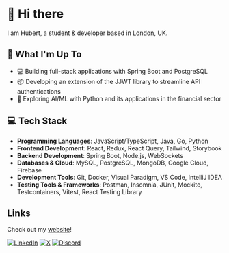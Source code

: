 # 👋 Hi there 

I am Hubert, a student & developer based in London, UK.

## 🚀 What I'm Up To

- 💻 Building full-stack applications with Spring Boot and PostgreSQL
- 📦 Developing an extension of the JJWT library to streamline API authentications
- 🤖 Exploring AI/ML with Python and its applications in the financial sector

## 💻 Tech Stack

-   **Programming Languages**: JavaScript/TypeScript, Java, Go, Python
-   **Frontend Development**: React, Redux, React Query, Tailwind, Storybook
-   **Backend Development**: Spring Boot, Node.js, WebSockets
-   **Databases & Cloud**: MySQL, PostgreSQL, MongoDB, Google Cloud, Firebase
-   **Development Tools**: Git, Docker, Visual Paradigm, VS Code, IntelliJ IDEA
-   **Testing Tools & Frameworks**: Postman, Insomnia, JUnit, Mockito, Testcontainers, Vitest, React Testing Library

<!-- 
-   **Languages**:                    Java, Python, C++, JavaScript, TypeScript, HTML, CSS
-   **Technologies & Libraries**:     Spring Boot, React, Redux, React Query, Node.js, Express.js, WebSocket, 
-   **Databases**:                    MySQL, PostgreSQL, MongoDB, Firebase Cloud
-   **Software & Tools**:             Git, Docker, UML, Visual Paradigm, VS Code, IntelliJ IDEA
-   **Testing**:                      Postman, Insomnia, JUnit, Mockito, Testcontainers, Vitest, React Testing Library, Storybook
-->

## Links

<!--   
<p align="center">
  <p align="center">
    <a href="https://discord.com/users/527963473184030720" target="_blank" rel="nofollow">
        <img src="https://lanyard.cnrad.dev/api/527963473184030720?idleMessage=Probably%20doing%20something..." alt="Discord Presence" width="" align="center">
    </a>
  </p> 
  
<p align="left">
    <a href="https://www.hstoklosa.dev/">Portfolio</a>
    •
    <a href="https://www.linkedin.com/in/hubertstoklosa">LinkedIn</a>
    •
    <a href="https://twitter.com/exotic2137">X</a>
    •
    <a href="https://discord.com/users/527963473184030720">Discord</a>
  </p> 
</p>
-->

Check out my <a href="https://www.hstoklosa.dev/">website</a>!

[![LinkedIn](https://custom-icon-badges.demolab.com/badge/LinkedIn-0A66C2?logo=linkedin-white&logoColor=fff)](https://www.linkedin.com/in/hubertstoklosa/)
[![X](https://img.shields.io/badge/@hyprxotic-%23000000.svg?logo=X&logoColor=white)](https://x.com/hyprxotic/)
[![Discord](https://img.shields.io/badge/Discord-%235865F2.svg?&logo=discord&logoColor=white)](https://discord.com/users/527963473184030720)
